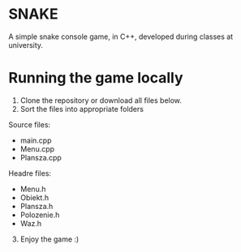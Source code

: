 # SNAKE
A simple snake console game, in C++, developed during classes at university.
# Running the game locally
1. Clone the repository or download all files below.
2. Sort the files into appropriate folders

Source files:
- main.cpp
- Menu.cpp
- Plansza.cpp

Headre files:
- Menu.h
- Obiekt.h
- Plansza.h
- Polozenie.h
- Waz.h

 3. Enjoy the game :)
